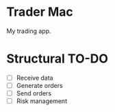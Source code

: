 # Trader Mac
My trading app.

# Structural TO-DO
- [ ] Receive data
- [ ] Generate orders
- [ ] Send orders
- [ ] Risk management
